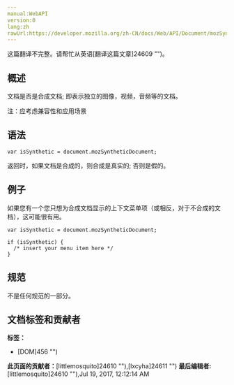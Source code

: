 ```yaml
---
manual:WebAPI
version:0
lang:zh
rawUrl:https://developer.mozilla.org/zh-CN/docs/Web/API/Document/mozSyntheticDocument
---
```




这篇翻译不完整。请帮忙从英语[翻译这篇文章]24609 "")。





## 概述<a name="概述"></a>


文档是否是合成文档; 即表示独立的图像，视频，音频等的文档。



注：应考虑兼容性和应用场景



## 语法<a name="Syntax"></a>

```
var isSynthetic = document.mozSyntheticDocument;
```


返回时，如果文档是合成的，则合成是真实的; 否则是假的。


## 例子<a name="Example"></a>


如果您有一个您只想为合成文档显示的上下文菜单项（或相反，对于不合成的文档），这可能很有用。


```
var isSynthetic = document.mozSyntheticDocument;

if (isSynthetic) {
  /* insert your menu item here */
}
```

## 规范<a name="Specification"></a>


不是任何规范的一部分。




## 文档标签和贡献者
**标签：**
* [DOM]456 "")

**此页面的贡献者：**[littlemosquito]24610 ""),[lxcyha]24611 "")
**最后编辑者:**[littlemosquito]24610 ""),<time>Jul 19, 2017, 12:12:14 AM</time>


